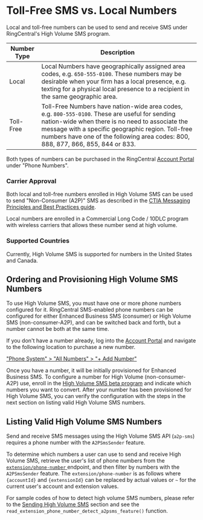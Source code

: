 # Toll-Free SMS vs. Local Numbers

Local and toll-free numbers can be used to send and receive SMS under RingCentral's High Volume SMS program.

| Number Type | Description |
|-|-|
| Local | Local Numbers have geographically assigned area codes, e.g. `650-555-0100`. These numbers may be desirable when your firm has a local presence, e.g. texting for a physical local presence to a recipient in the same geographic area. |
| Toll-Free | Toll-Free Numbers have nation-wide area codes, e.g. `800-555-0100`. These are useful for sending nation-wide when there is no need to associate the message with a specific geographic region. Toll-free numbers have one of the following area codes: 800, 888, 877, 866, 855, 844 or 833. |

Both types of numbers can be purchased in the RingCentral [Account Portal](https://service.ringcentral.com) under "Phone Numbers".

### Carrier Approval

Both local and toll-free numbers enrolled in High Volume SMS can be used to send "Non-Consumer (A2P)" SMS as described in the [CTIA Messaging Principles and Best Practices guide](https://www.ctia.org/the-wireless-industry/industry-commitments/messaging-interoperability-sms-mms).

Local numbers are enrolled in a Commercial Long Code / 10DLC program with wireless carriers that allows these number send at high volume.

### Supported Countries

Currently, High Volume SMS is supported for numbers in the United States and Canada.

## Ordering and Provisioning High Volume SMS Numbers

To use High Volume SMS, you must have one or more phone numbers configured for it. RingCentral SMS-enabled phone numbers can be configured for either Enhanced Business SMS (consumer) or High Volume SMS (non-consumer-A2P), and can be switched back and forth, but a number cannot be both at the same time.

If you don't have a number already, log into the [Account Portal](https://service.ringcentral.com) and navigate to the following location to purchase a new number.

["Phone System" > "All Numbers" > "+ Add Number"](https://service.ringcentral.com/application/company/phoneNumbers/allNumbers)

Once you have a number, it will be initially provisioned for Enhanced Business SMS. To configure a number for High Volume (non-consumer-A2P) use, enroll in the [High Volume SMS beta program](https://gamechanging.dev/sms)</a> and indicate which numbers you want to convert. After your number has been provisioned for High Volume SMS, you can verify the configuration with the steps in the next section on listing valid High Volume SMS numbers.

## Listing Valid High Volume SMS Numbers

Send and receive SMS messages using the High Volume SMS API (`a2p-sms`) requires a phone number with the `A2PSmsSender` feature.

To determine which numbers a user can use to send and receive High Volume SMS, retrieve the user's list of phone numbers from the [`extension/phone-number` ](https://developers.ringcentral.com/api-reference/Phone-Numbers/listExtensionPhoneNumbers) endpoint, and then filter by numbers with the `A2PSmsSender` feature. The `extension/phone-number` is as follows where `{accountId}` and `{extensionId}` can be replaced by actual values or `~` for the current user's account and extension values.

For sample codes of how to detect high volume SMS numbers, please refer to the [Sending High Volume SMS](./../sending-highvolume-sms) section and see the `read_extension_phone_number_detect_a2psms_feature()` function.
